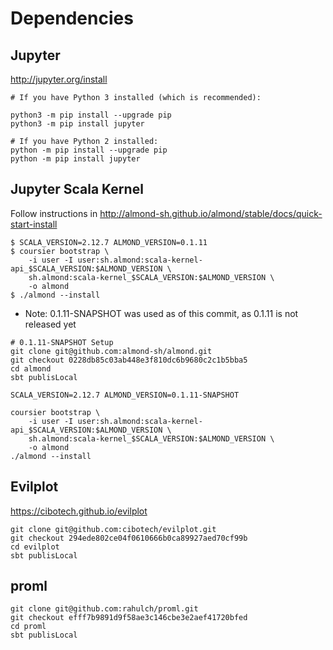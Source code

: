 # Dependencies

## Jupyter 
http://jupyter.org/install
```shell
# If you have Python 3 installed (which is recommended):

python3 -m pip install --upgrade pip
python3 -m pip install jupyter

# If you have Python 2 installed:
python -m pip install --upgrade pip
python -m pip install jupyter

```

## Jupyter Scala Kernel

Follow instructions in http://almond-sh.github.io/almond/stable/docs/quick-start-install

```shell
$ SCALA_VERSION=2.12.7 ALMOND_VERSION=0.1.11
$ coursier bootstrap \
    -i user -I user:sh.almond:scala-kernel-api_$SCALA_VERSION:$ALMOND_VERSION \
    sh.almond:scala-kernel_$SCALA_VERSION:$ALMOND_VERSION \
    -o almond
$ ./almond --install    
```
* Note: 0.1.11-SNAPSHOT was used as of this commit, as 0.1.11 is not released yet

```shell
# 0.1.11-SNAPSHOT Setup
git clone git@github.com:almond-sh/almond.git
git checkout 0228db85c03ab448e3f810dc6b9680c2c1b5bba5
cd almond
sbt publisLocal

SCALA_VERSION=2.12.7 ALMOND_VERSION=0.1.11-SNAPSHOT

coursier bootstrap \
    -i user -I user:sh.almond:scala-kernel-api_$SCALA_VERSION:$ALMOND_VERSION \
    sh.almond:scala-kernel_$SCALA_VERSION:$ALMOND_VERSION \
    -o almond
./almond --install 
```

## Evilplot

https://cibotech.github.io/evilplot

```
git clone git@github.com:cibotech/evilplot.git
git checkout 294ede802ce04f0610666b0ca89927aed70cf99b
cd evilplot
sbt publisLocal
```

## proml

```
git clone git@github.com:rahulch/proml.git
git checkout efff7b9891d9f58ae3c146cbe3e2aef41720bfed
cd proml
sbt publisLocal
```
